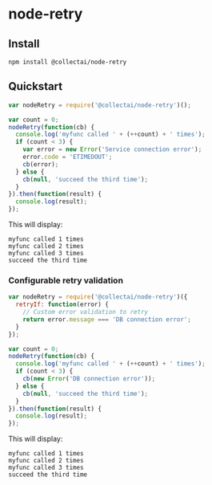 # node-retry

## Install

`npm install @collectai/node-retry`

## Quickstart

```javascript
var nodeRetry = require('@collectai/node-retry')();

var count = 0;
nodeRetry(function(cb) {
  console.log('myfunc called ' + (++count) + ' times');
  if (count < 3) {
    var error = new Error('Service connection error');
    error.code = 'ETIMEDOUT';
    cb(error);
  } else {
    cb(null, 'succeed the third time');
  }
}).then(function(result) {
  console.log(result);
});
```

This will display:

```
myfunc called 1 times
myfunc called 2 times
myfunc called 3 times
succeed the third time
```

### Configurable retry validation

```javascript
var nodeRetry = require('@collectai/node-retry')({
  retryIf: function(error) {
    // Custom error validation to retry
    return error.message === 'DB connection error';
  }
});

var count = 0;
nodeRetry(function(cb) {
  console.log('myfunc called ' + (++count) + ' times');
  if (count < 3) {
    cb(new Error('DB connection error'));
  } else {
    cb(null, 'succeed the third time');
  }
}).then(function(result) {
  console.log(result);
});
```

This will display:

```
myfunc called 1 times
myfunc called 2 times
myfunc called 3 times
succeed the third time
```

